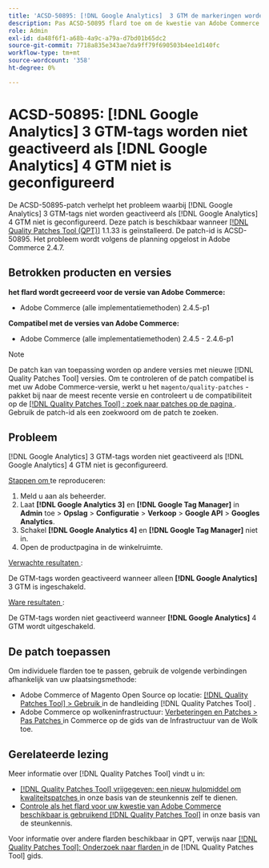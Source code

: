 ```yaml
---
title: 'ACSD-50895: [!DNL Google Analytics]  3 GTM de markeringen worden niet in brand gestoken als  [!DNL Google Analytics]  4 GTM niet wordt gevormd'
description: Pas ACSD-50895 flard toe om de kwestie van Adobe Commerce te bevestigen waar  [!DNL Google Analytics]  3 GTM de markeringen niet in brand worden gestoken als  [!DNL Google Analytics]  4 GTM niet wordt gevormd.
role: Admin
exl-id: da48f6f1-a68b-4a9c-a79a-d7bd01b65dc2
source-git-commit: 7718a835e343ae7da9ff79f690503b4ee1d140fc
workflow-type: tm+mt
source-wordcount: '358'
ht-degree: 0%

---
```


# ACSD-50895: [!DNL Google Analytics] 3 GTM-tags worden niet geactiveerd als [!DNL Google Analytics] 4 GTM niet is geconfigureerd

De ACSD-50895-patch verhelpt het probleem waarbij [!DNL Google Analytics] 3 GTM-tags niet worden geactiveerd als [!DNL Google Analytics] 4 GTM niet is geconfigureerd. Deze patch is beschikbaar wanneer [[!DNL Quality Patches Tool (QPT)]](/help/announcements/adobe-commerce-announcements/magento-quality-patches-released-new-tool-to-self-serve-quality-patches.md) 1.1.33 is geïnstalleerd. De patch-id is ACSD-50895. Het probleem wordt volgens de planning opgelost in Adobe Commerce 2.4.7.

## Betrokken producten en versies

**het flard wordt gecreeerd voor de versie van Adobe Commerce:**

* Adobe Commerce (alle implementatiemethoden) 2.4.5-p1

**Compatibel met de versies van Adobe Commerce:**

* Adobe Commerce (alle implementatiemethoden) 2.4.5 - 2.4.6-p1

>[!NOTE]
>
>De patch kan van toepassing worden op andere versies met nieuwe [!DNL Quality Patches Tool] versies. Om te controleren of de patch compatibel is met uw Adobe Commerce-versie, werkt u het `magento/quality-patches` -pakket bij naar de meest recente versie en controleert u de compatibiliteit op de [[!DNL Quality Patches Tool] : zoek naar patches op de pagina ](https://experienceleague.adobe.com/tools/commerce-quality-patches/index.html) . Gebruik de patch-id als een zoekwoord om de patch te zoeken.

## Probleem

[!DNL Google Analytics] 3 GTM-tags worden niet geactiveerd als [!DNL Google Analytics] 4 GTM niet is geconfigureerd.

<u> Stappen om </u> te reproduceren:

1. Meld u aan als beheerder.
1. Laat **[!DNL Google Analytics 3]** en **[!DNL Google Tag Manager]** in **Admin** toe > **Opslag** > **Configuratie** > **Verkoop** > **Google API** > **Googles Analytics**.
1. Schakel **[!DNL Google Analytics 4]** en **[!DNL Google Tag Manager]** niet in.
1. Open de productpagina in de winkelruimte.

<u> Verwachte resultaten </u>:

De GTM-tags worden geactiveerd wanneer alleen **[!DNL Google Analytics]** 3 GTM is ingeschakeld.

<u> Ware resultaten </u>:

De GTM-tags worden niet geactiveerd wanneer **[!DNL Google Analytics]** 4 GTM wordt uitgeschakeld.

## De patch toepassen

Om individuele flarden toe te passen, gebruik de volgende verbindingen afhankelijk van uw plaatsingsmethode:

* Adobe Commerce of Magento Open Source op locatie: [[!DNL Quality Patches Tool]  > Gebruik ](https://experienceleague.adobe.com/docs/commerce-operations/tools/quality-patches-tool/usage.html) in de handleiding [!DNL Quality Patches Tool] .
* Adobe Commerce op wolkeninfrastructuur: [ Verbeteringen en Patches > Pas Patches ](https://experienceleague.adobe.com/docs/commerce-cloud-service/user-guide/develop/upgrade/apply-patches.html) in Commerce op de gids van de Infrastructuur van de Wolk toe.

## Gerelateerde lezing

Meer informatie over [!DNL Quality Patches Tool] vindt u in:

* [[!DNL Quality Patches Tool]  vrijgegeven: een nieuw hulpmiddel om kwaliteitspatches ](/help/announcements/adobe-commerce-announcements/magento-quality-patches-released-new-tool-to-self-serve-quality-patches.md) in onze basis van de steunkennis zelf te dienen.
* [ Controle als het flard voor uw kwestie van Adobe Commerce beschikbaar is gebruikend  [!DNL Quality Patches Tool]](/help/support-tools/patches-available-in-qpt-tool/check-patch-for-magento-issue-with-magento-quality-patches.md) in onze basis van de steunkennis.

Voor informatie over andere flarden beschikbaar in QPT, verwijs naar [[!DNL Quality Patches Tool]: Onderzoek naar flarden ](https://experienceleague.adobe.com/tools/commerce-quality-patches/index.html) in de [!DNL Quality Patches Tool] gids.
